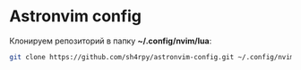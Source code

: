 # Astronvim config

Клонируем репозиторий в папку **~/.config/nvim/lua**:

```bash
git clone https://github.com/sh4rpy/astronvim-config.git ~/.config/nvim/lua/user
```
